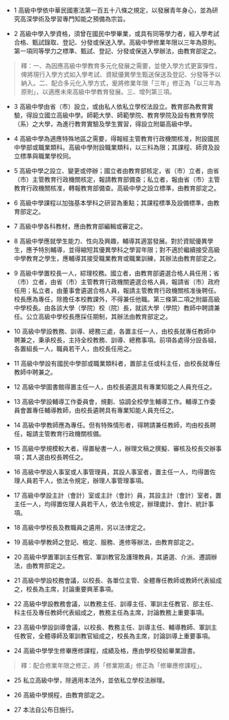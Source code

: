 * 1 高級中學依中華民國憲法第一百五十八條之規定，以發展青年身心，並為研究高深學術及學習專門知能之預備為宗旨。

* 2 高級中學入學資格，須曾在國民中學畢業，或具有同等學力者，經入學考試合格、甄試錄取、登記、分發或保送入學。高級中學修業年限以三年為原則。第一項同等學力之標準、甄試、登記、分發或保送入學辦法，由教育部定之。

> 釋：一、為因應高級中學教育多元化發展之需要，並使入學方式更富彈性，俾將現行入學方式如入學考試、資賦優異學生甄送保送及登記、分發等予以納入。二、配合多元化入學方式，爰將修業年限「三年」修正為「以三年為原則」，以適應未來高級中學教育發展。三、增列第三項。

* 3 高級中學由省（市）設立，或由私人依私立學校法設立。教育部為教育實驗，得設立國立高級中學。師範大學、師範學院、教育學院及設有教育學院（系）之大學，為進行教育實驗及學生實習，得設立附屬高級中學。

* 4 高級中學為適應特殊地區之需要，得報經主管教育行政機關核准，附設國民中學部或職業類科。高級中學附設職業類科，以三科為限；其課程、師資及設立標準與職業學校同。

* 5 高級中學之設立、變更或停辦；國立者由教育部核定，省（市）立者，由省（市）主管教育行政機關核定，報請教育部備查；私立者，報由省（市）主管教育行政機關核准，轉報教育部備查。高級中學之設立標準，由教育部定之。

* 6 高級中學課程以加強基本學科之研習為重點；其課程標準及設備標準，由教育部定之。

* 7 高級中學各科教材，應由教育部編輯或審定之。

* 8 高級中學應就學生能力、性向及興趣，輔導其適當發展。對於資賦優異學生，應予特別輔導，並得縮短其優異學科之學習年限；對不適於繼續接受高級中學教育之學生，應輔導其接受職業教育或職業訓練，其辦法由教育部定之。

* 9 高級中學置校長一人，綜理校務。國立者，由教育部遴選合格人員任用；省（市）立者，由省（市）主管教育行政機關遴選合格人員，報請省（市）政府任用；私立者，由董事會遴選合格人員，報請主管教育行政機關核准後聘任。校長應為專任，除擔任本校教課外，不得兼任他職。第三條第二項之附屬高級中學校長。由各該大學（學院）校（院）長，就該大學（學院）教師中聘請兼任。公立高級中學校長應採任期制，其辦法由教育部定之。

* 10 高級中學設教務、訓導、總務三處，各置主任一人，由校長就專任教師中聘兼之，秉承校長，主持全校教務、訓導、總務事項。前項各處得分設各組，各置組長一人，職員若干人，由校長任用之。

* 11 高級中學設有國民中學部或職業類科者，置部主任或科主任，由校長就專任教師中聘兼之。

* 12 高級中學圖書館得置主任一人，由校長遴選具有專業知能之人員充任之。

* 13 高級中學設輔導工作委員會，規劃、協調全校學生輔導工作。輔導工作委員會置專任輔導教師，由校長遴聘具有專業知能人員充任之。

* 14 高級中學教師應為專任。但有特殊情形者，得聘請兼任教師，均由校長聘任，報請主管教育行政機關核備。

* 15 高級中學規模較大者，得置秘書一人，辦理文稿之撰擬、審核及校長交辦事項；其人選由校長聘任之。

* 16 高級中學設人事室或人事管理員，其設人事室者，置主任一人，均得置佐理人員若干人，依法令規定，辦理人事管理事項。

* 17 高級中學設主計（會計）室或主計（會計）員，其設主計（會計）室者，置主任一人，均得置佐理人員若干人，依法令規定，辦理歲計、會計、統計事項。

* 18 高級中學校長及教職員之遴用，另以法律定之。

* 19 高級中學教師之登記、檢定、服務、進修等辦法，由教育部定之。

* 20 高級中學置軍訓主任教官、軍訓教官及護理教員，其遴選、介派、遷調辦法，由教育部定之。

* 21 高級中學設校務會議，以校長、各單位主管、全體專任教師或教師代表組成之，校長為主席，討論重要興革事項。

* 22 高級中學設教務會議，以教務主任、訓導主任、軍訓主任教官、部主任、科主任及專任教師代表組成之，教務主任為主席，討論教務上重要事項。

* 23 高級中學設訓導會議，以校長、教務主任、訓導主任、輔導教師、軍訓主任教官，全體導師及軍訓教官組成之，校長為主席，討論訓導上重要事項。

* 24 高級中學學生修畢應修課程，成績及格，應由學校發給畢業證書。

> 釋：配合修業年限之修正，將「修業期滿」修正為「修畢應修課程」。

* 25 私立高級中學，除適用本法外，並依私立學校法辦理。

* 26 高級中學規程，由教育部定之。

* 27 本法自公布日施行。


